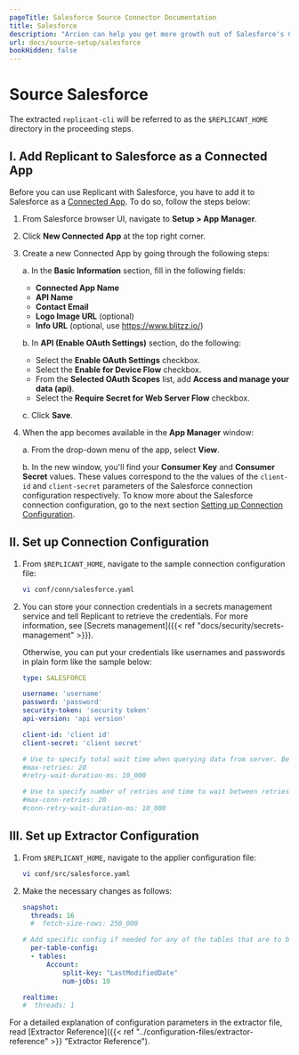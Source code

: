 ```yaml
---
pageTitle: Salesforce Source Connector Documentation
title: Salesforce
description: "Arcion can help you get more growth out of Salesforce's CRM. Add Replicant as a Connected App, connect, and mobilize Salesforce data for all of your needs."
url: docs/source-setup/salesforce
bookHidden: false
---
```

# Source Salesforce

The extracted `replicant-cli` will be referred to as the `$REPLICANT_HOME` directory in the proceeding steps.

## I. Add Replicant to Salesforce as a Connected App

Before you can use Replicant with Salesforce, you have to add it to Salesforce as a [Connected App](https://help.salesforce.com/s/articleView?id=sf.connected_app_overview.htm&type=5). To do so, follow the steps below:

1. From Salesforce browser UI, navigate to **Setup > App Manager**.
2. Click **New Connected App** at the top right corner.
3. Create a new Connected App by going through the following steps:

    a. In the **Basic Information** section, fill in the following fields:
      - **Connected App Name**
      - **API Name**
      - **Contact Email**
      - **Logo Image URL** (optional)
      - **Info URL** (optional, use https://www.blitzz.io/)

    b. In **API (Enable OAuth Settings)** section, do the following:
      - Select the **Enable OAuth Settings** checkbox.
      - Select the **Enable for Device Flow** checkbox.
      - From the **Selected OAuth Scopes** list, add **Access and manage your data (api)**.
      - Select the **Require Secret for Web Server Flow** checkbox.

    c. Click **Save**.

4. When the app becomes available in the **App Manager** window:

    a. From the drop-down menu of the app, select **View**.

    b. In the new window, you'll find your **Consumer Key** and **Consumer Secret** values. These values correspond to the the values of the `client-id` and `client-secret` parameters of the Salesforce connection configuration respectively. To know more about the Salesforce connection configuration, go to the next section [Setting up Connection Configuration](#ii-setup-connection-configuration).

## II. Set up Connection Configuration

1. From `$REPLICANT_HOME`, navigate to the sample connection configuration file:
    ```BASH
    vi conf/conn/salesforce.yaml
    ```

2. You can store your connection credentials in a secrets management service and tell Replicant to retrieve the credentials. For more information, see [Secrets management]({{< ref "docs/security/secrets-management" >}}). 
    
    Otherwise, you can put your credentials like usernames and passwords in plain form like the sample below:

    ```YAML
    type: SALESFORCE

    username: 'username'
    password: 'password'
    security-token: 'security token'
    api-version: 'api version'

    client-id: 'client id'
    client-secret: 'client secret'

    # Use to specify total wait time when querying data from server. Below listed numbers are the default
    #max-retries: 20
    #retry-wait-duration-ms: 10_000

    # Use to specify number of retries and time to wait between retries in case of connection timeouts before throwing exception. Below listed numbers are the default
    #max-conn-retries: 20
    #conn-retry-wait-duration-ms: 10_000
    ```

## III. Set up Extractor Configuration

1. From `$REPLICANT_HOME`, navigate to the applier configuration file:
    ```BASH
    vi conf/src/salesforce.yaml
    ```
2. Make the necessary changes as follows:

    ```YAML
    snapshot:
      threads: 16
      #  fetch-size-rows: 250_000

    # Add specific config if needed for any of the tables that are to be replicated. Example sets Account table to be replicated with 10 jobs using LastModifiedDate column to split the data between jobs.
      per-table-config:
      - tables:
          Account:
              split-key: "LastModifiedDate"
              num-jobs: 10

    realtime:
    #  threads: 1
    ```

For a detailed explanation of configuration parameters in the extractor file, read [Extractor Reference]({{< ref "../configuration-files/extractor-reference" >}} "Extractor Reference").